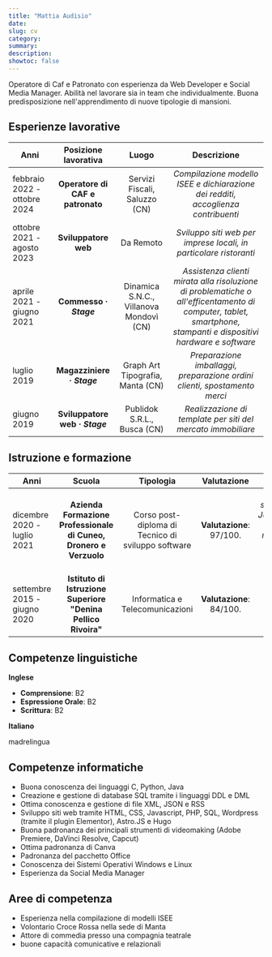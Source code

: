 ```yaml
---
title: "Mattia Audisio"
date: 
slug: cv
category:
summary:
description:
showtoc: false
---
```


Operatore di Caf e Patronato con esperienza da Web Developer e Social Media Manager.
Abilità nel lavorare sia in team che individualmente.
Buona predisposizione nell'apprendimento di nuove tipologie di mansioni.

## Esperienze lavorative

| Anni    |      Posizione lavorativa      |      Luogo      |      Descrizione      |
|----------|:-------------:|:-------------:|:-------------:|
| febbraio 2022 - ottobre 2024 |  **Operatore di CAF e patronato** | Servizi Fiscali, Saluzzo (CN) | _Compilazione modello ISEE e dichiarazione dei redditi, accoglienza contribuenti_ |
| ottobre 2021 - agosto 2023 |    **Sviluppatore web**   |  Da Remoto| _Sviluppo siti web per imprese locali, in particolare ristoranti_ |
| aprile 2021 - giugno 2021 | **Commesso · _Stage_** |    Dinamica S.N.C., Villanova Mondovì (CN) | _Assistenza clienti mirata alla risoluzione di problematiche o all'efficentamento di computer, tablet, smartphone, stampanti e dispositivi hardware e software_ |
| luglio 2019 | **Magazziniere · _Stage_** |  Graph Art Tipografia, Manta (CN) | _Preparazione imballaggi, preparazione ordini clienti, spostamento merci_ |
| giugno 2019 | **Sviluppatore web · _Stage_** |  Publidok S.R.L., Busca (CN) | _Realizzazione di template per siti del mercato immobiliare_ |

## Istruzione e formazione

| Anni    |      Scuola      |      Tipologia      |      Valutazione      |      Descrizione      |
|----------|:-------------:|:-------------:|:-------------:|:-------------:|
| dicembre 2020 - luglio 2021 |  **Azienda Formazione Professionale di Cuneo, Dronero e Verzuolo** | Corso post-diploma di Tecnico di sviluppo software | **Valutazione**: 97/100. | _Linguaggi studiati: Python, Java.Architettura di un DBMS relazionale con particolare riferimento a SQL Server_ |
| settembre 2015 - giugno 2020 |  **Istituto di Istruzione Superiore "Denina Pellico Rivoira"** | Informatica e Telecomunicazioni | **Valutazione**: 84/100. |  |

## Competenze linguistiche

**Inglese**

- **Comprensione**: B2
- **Espressione Orale**: B2
- **Scrittura**: B2

**Italiano**

madrelingua

## Competenze informatiche

- Buona conoscenza dei linguaggi C, Python, Java
- Creazione e gestione di database SQL tramite i linguaggi DDL e DML
- Ottima conoscenza e gestione di file XML, JSON e RSS
- Sviluppo siti web tramite HTML, CSS, Javascript, PHP, SQL, Wordpress (tramite il plugin Elementor), Astro.JS e Hugo
- Buona padronanza dei principali strumenti di videomaking (Adobe Premiere, DaVinci Resolve, Capcut)
- Ottima padronanza di Canva
- Padronanza del pacchetto Office
- Conoscenza dei Sistemi Operativi Windows e Linux
- Esperienza da Social Media Manager

## Aree di competenza

- Esperienza nella compilazione di modelli ISEE
- Volontario Croce Rossa nella sede di Manta
- Attore di commedia presso una compagnia teatrale
- buone capacità comunicative e relazionali
